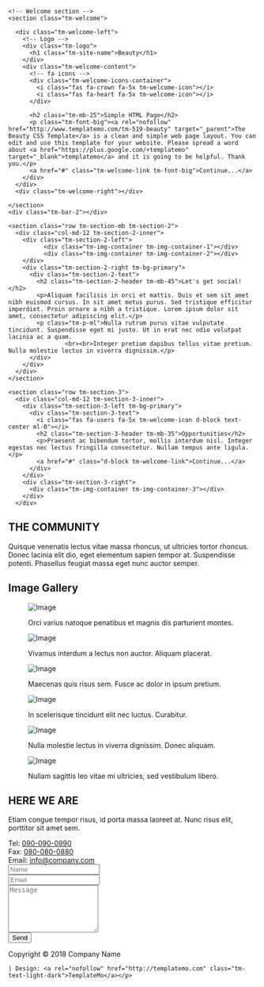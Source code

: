 
<html lang="en">

<head>
  <meta charset="utf-8">
  <meta name="viewport" content="width=device-width, initial-scale=1">

  <title>About me</title>
<!-- 

Beauty Template

http://www.templatemo.com/tm-519-beauty

-->
  <script>
    // detect IE8 and above, and edge
    if (document.documentMode || /Edge/.test(navigator.userAgent)) {
        alert('Please use Chrome or Firefox for best browsing experience!');
    }
  </script>

  <!-- load CSS -->
  <link rel="stylesheet" href="https://fonts.googleapis.com/css?family=Open+Sans:300,400">  <!-- Google web font "Open Sans" -->
  <link rel="stylesheet" href="css/bootstrap.min.css">                                      <!-- https://getbootstrap.com/ -->
  <link rel="stylesheet" href="css/fontawesome-all.min.css">                                <!-- Font awesome -->
  <link rel="stylesheet" href="slick/slick.css">
  <link rel="stylesheet" href="slick/slick-theme.css">
  <link rel="stylesheet" href="css/templatemo-style.css">                                     <!-- Templatemo style -->

</head>

<body>

  <!-- Loader -->
  <div id="loader-wrapper">
    <div id="loader"></div>
    <div class="loader-section section-left"></div>
    <div class="loader-section section-right"></div>
  </div>

  <div class="container">
    <div class="tm-top-bar"></div>

    <!-- Welcome section -->
    <section class="tm-welcome">

      <div class="tm-welcome-left">
        <!-- Logo -->
        <div class="tm-logo">
          <h1 class="tm-site-name">Beauty</h1>
        </div>
        <div class="tm-welcome-content">
          <!-- fa icons -->
          <div class="tm-welcome-icons-container">
            <i class="fas fa-crown fa-5x tm-welcome-icon"></i>
            <i class="fas fa-heart fa-5x tm-welcome-icon"></i>
          </div>

          <h2 class="tm-mb-25">Simple HTML Page</h2>
          <p class="tm-font-big"><a rel="nofollow" href="http://www.templatemo.com/tm-519-beauty" target="_parent">The Beauty CSS Template</a> is a clean and simple web page layout. You can edit and use this template for your website. Please spread a word about <a href="https://plus.google.com/+templatemo" target="_blank">templatemo</a> and it is going to be helpful. Thank you.</p>
          <a href="#" class="tm-welcome-link tm-font-big">Continue...</a>
        </div>
      </div>
      <div class="tm-welcome-right"></div>

    </section>
    <div class="tm-bar-2"></div>

    <section class="row tm-section-mb tm-section-2">
      <div class="col-md-12 tm-section-2-inner">
        <div class="tm-section-2-left">
              <div class="tm-img-container tm-img-container-1"></div>
              <div class="tm-img-container tm-img-container-2"></div>
        </div>
        <div class="tm-section-2-right tm-bg-primary">
          <div class="tm-section-2-text">
            <h2 class="tm-section-2-header tm-mb-45">Let's get social!</h2>
            <p>Aliquam facilisis in orci et mattis. Duis et sem sit amet nibh euismod cursus. In sit amet metus purus. Sed tristique efficitur imperdiet. Proin ornare a nibh a tristique. Lorem ipsum dolor sit amet, consectetur adipiscing elit.</p>
            <p class="tm-p-ml">Nulla rutrum purus vitae vulputate tincidunt. Suspendisse eget mi justo. Ut in erat nec odio volutpat lacinia ac a quam. 
            		<br><br>Integer pretium dapibus tellus vitae pretium. Nulla molestie lectus in viverra dignissim.</p>
          </div>
        </div>
      </div>
    </section>

    <section class="row tm-section-3">
      <div class="col-md-12 tm-section-3-inner">
        <div class="tm-section-3-left tm-bg-primary">
          <div class="tm-section-3-text">
            <i class="fas fa-users fa-5x tm-welcome-icon d-block text-center ml-0"></i>
            <h2 class="tm-section-3-header tm-mb-35">Opportunities</h2>
            <p>Praesent ac bibendum tortor, mollis interdum nisl. Integer egestas nec lectus fringilla consectetur. Nullam tempus ante ligula.</p>
            <a href="#" class="d-block tm-welcome-link">Continue...</a>
          </div>
        </div>
        <div class="tm-section-3-right">
          <div class="tm-img-container tm-img-container-3"></div>
        </div>
      </div>
  </section>

  <section class="row tm-section-pt tm-section-pb">
    <div class="col-md-6 mx-auto text-center">
      <h2 class="tm-text-dark tm-mb-50">THE COMMUNITY</h2>
      <p class="tm-text-light-dark tm-font-big">Quisque venenatis lectus vitae massa rhoncus, ut ultricies tortor rhoncus. Donec lacinia elit dio, eget elementum sapien tempor at. Suspendisse potenti. Phasellus feugiat massa eget nunc auctor semper.</p>
    </div>
  </section>

  <section class="row tm-section-pb">
    <div class="col-md-12 tm-bg-accent tm-gallery-pad tm-gallery-container mx-auto">
      <h2 class="text-center tm-mb-45">Image Gallery</h2>
      <div class="grid tm-gallery">
        <figure class="effect-lexi tm-gallery-item">
          <img src="img/img-01.jpg" alt="Image" class="">
          <figcaption>
            <p>Orci varius natoque penatibus et magnis dis parturient montes.</p>
          </figcaption>
        </figure>
        <figure class="effect-lexi tm-gallery-item">
          <img src="img/img-02.jpg" alt="Image" class="">
          <figcaption>
            <p>Vivamus interdum a lectus non auctor. Aliquam placerat.</p>
          </figcaption>
        </figure>
        <figure class="effect-lexi tm-gallery-item">
          <img src="img/img-03.jpg" alt="Image" class="">
          <figcaption>
            <p>Maecenas quis risus sem. Fusce ac dolor in ipsum pretium.</p>
          </figcaption>
        </figure>
        <figure class="effect-lexi tm-gallery-item">
          <img src="img/img-04.jpg" alt="Image" class="">
          <figcaption>
            <p>In scelerisque tincidunt elit nec luctus. Curabitur.</p>
          </figcaption>
        </figure>
        <figure class="effect-lexi tm-gallery-item">
          <img src="img/img-05.jpg" alt="Image" class="">
          <figcaption>
            <p>Nulla molestie lectus in viverra dignissim. Donec aliquam.</p>
          </figcaption>
        </figure>
        <figure class="effect-lexi tm-gallery-item">
          <img src="img/img-06.jpg" alt="Image" class="">
          <figcaption>
            <p>Nullam sagittis leo vitae mi ultricies, sed vestibulum libero.</p>
          </figcaption>
        </figure>
      </div>
    </div>
  </section>

  <section class="row">
    <div class="col-md-7 d-flex tm-contact-left-col">
      <div class="tm-bg-primary tm-contact-left">
        <div class="tm-contact-left-inner">
          <h2 class="text-center tm-mb-40 tm-contact-header">HERE WE ARE</h2>
          <p class="tm-line-height-2 mb-5">Etiam congue tempor risus, id porta massa laoreet at. Nunc risus elit, porttitor sit amet sem.</p>
          <div class="mb-2 tm-font-normal">
            Tel: <a href="tel:0900900990" class="mt-5 tm-contact-link">090-090-0990</a>
          </div>
          <div class="mb-2 tm-font-normal">
            Fax: <a href="tel:0800800880" class="tm-contact-link">080-080-0880</a>
          </div>
          <div class="mb-2 tm-font-normal">
            Email: <a href="mailto:info@company.com" class="tm-contact-link">info@company.com</a>
          </div>
        </div>
      </div>
    </div>
    <div class="col-md-4">
      <form action="#" method="post" class="tm-contact-form">
        <div class="form-group mb-4">
          <input type="text" id="contact_name" name="contact_name" class="form-control" placeholder="Name" required/>
        </div>
        <div class="form-group mb-4">
          <input type="email" id="contact_email" name="contact_email" class="form-control" placeholder="Email" required/>
        </div>
        <div class="form-group mb-4">
          <textarea rows="6" id="contact_message" name="contact_message" class="form-control" placeholder="Message" required></textarea>
        </div>
        <div class="form-group mb-0">
          <button type="submit" class="btn btn-primary tm-btn-round tm-fl-right">Send</button>
        </div>
      </form>
    </div>
  </section>

  <footer class="pt-4 pb-4">
    <p class="text-center tm-text-light-dark">Copyright &copy; 2018 Company Name 
    
    | Design: <a rel="nofollow" href="http://templatemo.com" class="tm-text-light-dark">TemplateMo</a></p>
  </footer>

</div> <!-- container -->

<script src="js/jquery-3.2.1.slim.min.js"></script>
<script src="slick/slick.min.js"></script>
<script>

  $(function(){
    $('.tm-gallery').slick({
      dots: true,
      infinite: true,
      slidesToShow: 4,
      slidesToScroll: 2,
      responsive: [
      {
        breakpoint: 991,
        settings: {
          slidesToShow: 3,
          slidesToScroll: 2
        }
      },
      {
        breakpoint: 767,
        settings: {
          slidesToShow: 2,
          slidesToScroll: 1
        }
      },
      {
        breakpoint: 480,
        settings: {
          slidesToShow: 1,
          slidesToScroll: 1
        }
      }
      // You can unslick at a given breakpoint now by adding:
      // settings: "unslick"
      // instead of a settings object
    ]
    });
  });

</script>
</body>
</html>
